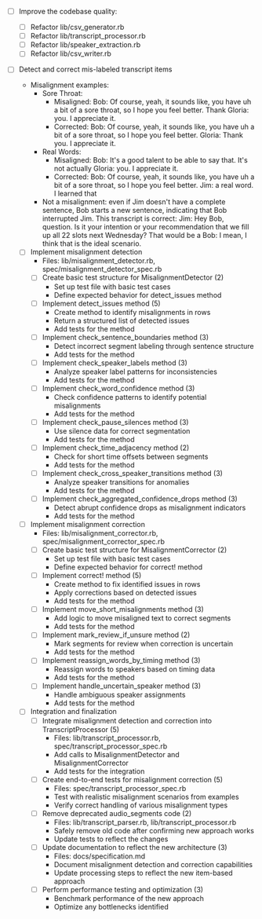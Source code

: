 - [ ] Improve the codebase quality:
  - [ ] Refactor lib/csv_generator.rb
  - [ ] Refactor lib/transcript_processor.rb
  - [ ] Refactor lib/speaker_extraction.rb
  - [ ] Refactor lib/csv_writer.rb

- [ ] Detect and correct mis-labeled transcript items
  - Misalignment examples:
    - Sore Throat:
      - Misaligned:
          Bob: Of course, yeah, it sounds like, you have uh a bit of a sore throat, so I hope you feel better. Thank
          Gloria: you. I appreciate it.
      - Corrected:
          Bob: Of course, yeah, it sounds like, you have uh a bit of a sore throat, so I hope you feel better.
          Gloria: Thank you. I appreciate it.
    - Real Words:
      - Misaligned:
          Bob: It's a good talent to be able to say that. It's not actually
          Gloria: you. I appreciate it.
      - Corrected:
          Bob: Of course, yeah, it sounds like, you have uh a bit of a sore throat, so I hope you feel better.
          Jim: a real word. I learned that
    - Not a misalignment: even if Jim doesn't have a complete sentence, Bob starts a new sentence, indicating that
      Bob interrupted Jim. This transcript is correct:
        Jim: Hey Bob, question. Is it your intention or your recommendation that we fill up all 22 slots next Wednesday? That would be a
        Bob: I mean, I think that is the ideal scenario.

  - [ ] Implement misalignment detection
    - Files: lib/misalignment_detector.rb, spec/misalignment_detector_spec.rb
    - [ ] Create basic test structure for MisalignmentDetector (2)
      - Set up test file with basic test cases
      - Define expected behavior for detect_issues method
    - [ ] Implement detect_issues method (5)
      - Create method to identify misalignments in rows
      - Return a structured list of detected issues
      - Add tests for the method
    - [ ] Implement check_sentence_boundaries method (3)
      - Detect incorrect segment labeling through sentence structure
      - Add tests for the method
    - [ ] Implement check_speaker_labels method (3)
      - Analyze speaker label patterns for inconsistencies
      - Add tests for the method
    - [ ] Implement check_word_confidence method (3)
      - Check confidence patterns to identify potential misalignments
      - Add tests for the method
    - [ ] Implement check_pause_silences method (3)
      - Use silence data for correct segmentation
      - Add tests for the method
    - [ ] Implement check_time_adjacency method (2)
      - Check for short time offsets between segments
      - Add tests for the method
    - [ ] Implement check_cross_speaker_transitions method (3)
      - Analyze speaker transitions for anomalies
      - Add tests for the method
    - [ ] Implement check_aggregated_confidence_drops method (3)
      - Detect abrupt confidence drops as misalignment indicators
      - Add tests for the method

  - [ ] Implement misalignment correction
    - Files: lib/misalignment_corrector.rb, spec/misalignment_corrector_spec.rb
    - [ ] Create basic test structure for MisalignmentCorrector (2)
      - Set up test file with basic test cases
      - Define expected behavior for correct! method
    - [ ] Implement correct! method (5)
      - Create method to fix identified issues in rows
      - Apply corrections based on detected issues
      - Add tests for the method
    - [ ] Implement move_short_misalignments method (3)
      - Add logic to move misaligned text to correct segments
      - Add tests for the method
    - [ ] Implement mark_review_if_unsure method (2)
      - Mark segments for review when correction is uncertain
      - Add tests for the method
    - [ ] Implement reassign_words_by_timing method (3)
      - Reassign words to speakers based on timing data
      - Add tests for the method
    - [ ] Implement handle_uncertain_speaker method (3)
      - Handle ambiguous speaker assignments
      - Add tests for the method

  - [ ] Integration and finalization
    - [ ] Integrate misalignment detection and correction into TranscriptProcessor (5)
      - Files: lib/transcript_processor.rb, spec/transcript_processor_spec.rb
      - Add calls to MisalignmentDetector and MisalignmentCorrector
      - Add tests for the integration
    - [ ] Create end-to-end tests for misalignment correction (5)
      - Files: spec/transcript_processor_spec.rb
      - Test with realistic misalignment scenarios from examples
      - Verify correct handling of various misalignment types
    - [ ] Remove deprecated audio_segments code (2)
      - Files: lib/transcript_parser.rb, lib/transcript_processor.rb
      - Safely remove old code after confirming new approach works
      - Update tests to reflect the changes
    - [ ] Update documentation to reflect the new architecture (3)
      - Files: docs/specification.md
      - Document misalignment detection and correction capabilities
      - Update processing steps to reflect the new item-based approach
    - [ ] Perform performance testing and optimization (3)
      - Benchmark performance of the new approach
      - Optimize any bottlenecks identified
